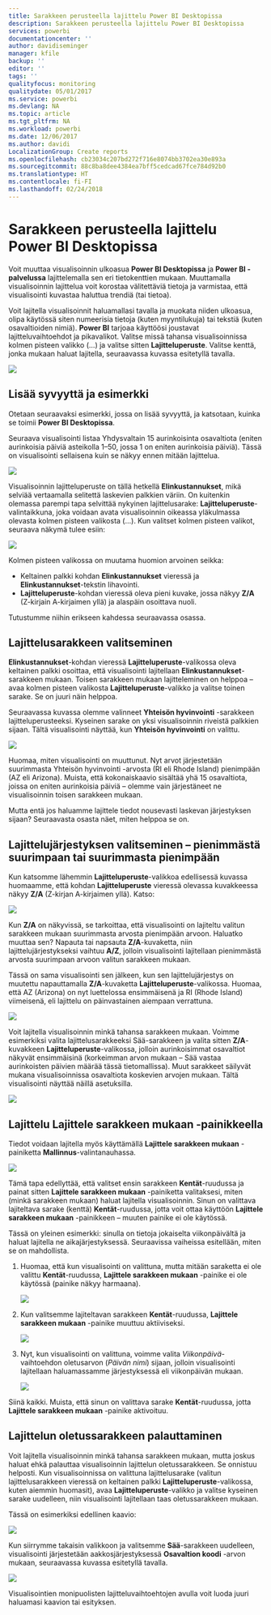 ```yaml
---
title: Sarakkeen perusteella lajittelu Power BI Desktopissa
description: Sarakkeen perusteella lajittelu Power BI Desktopissa
services: powerbi
documentationcenter: ''
author: davidiseminger
manager: kfile
backup: ''
editor: ''
tags: ''
qualityfocus: monitoring
qualitydate: 05/01/2017
ms.service: powerbi
ms.devlang: NA
ms.topic: article
ms.tgt_pltfrm: NA
ms.workload: powerbi
ms.date: 12/06/2017
ms.author: davidi
LocalizationGroup: Create reports
ms.openlocfilehash: cb23034c207bd272f716e8074bb3702ea30e893a
ms.sourcegitcommit: 88c8ba8dee4384ea7bff5cedcad67fce784d92b0
ms.translationtype: HT
ms.contentlocale: fi-FI
ms.lasthandoff: 02/24/2018
---
```

# <a name="sort-by-column-in-power-bi-desktop"></a>Sarakkeen perusteella lajittelu Power BI Desktopissa
Voit muuttaa visualisoinnin ulkoasua **Power BI Desktopissa** ja **Power BI -palvelussa** lajittelemalla sen eri tietokenttien mukaan. Muuttamalla visualisoinnin lajittelua voit korostaa välitettäviä tietoja ja varmistaa, että visualisointi kuvastaa haluttua trendiä (tai tietoa).

Voit lajitella visualisoinnit haluamallasi tavalla ja muokata niiden ulkoasua, olipa käytössä siten numeerisia tietoja (kuten myyntilukuja) tai tekstiä (kuten osavaltioiden nimiä).  **Power BI** tarjoaa käyttöösi joustavat lajitteluvaihtoehdot ja pikavalikot. Valitse missä tahansa visualisoinnissa kolmen pisteen valikko (...) ja valitse sitten **Lajitteluperuste**. Valitse kenttä, jonka mukaan haluat lajitella, seuraavassa kuvassa esitetyllä tavalla.

![](media/desktop-sort-by-column/sortbycolumn_2.png)

## <a name="more-depth-and-an-example"></a>Lisää syvyyttä ja esimerkki
Otetaan seuraavaksi esimerkki, jossa on lisää syvyyttä, ja katsotaan, kuinka se toimii **Power BI Desktopissa**.

Seuraava visualisointi listaa Yhdysvaltain 15 aurinkoisinta osavaltiota (eniten aurinkoisia päiviä asteikolla 1–50, jossa 1 on eniten aurinkoisia päiviä). Tässä on visualisointi sellaisena kuin se näkyy ennen mitään lajittelua.

![](media/desktop-sort-by-column/sortbycolumn_1.png)

Visualisoinnin lajitteluperuste on tällä hetkellä **Elinkustannukset**, mikä selviää vertaamalla selitettä laskevien palkkien väriin. On kuitenkin olemassa parempi tapa selvittää nykyinen lajittelusarake: **Lajitteluperuste**-valintaikkuna, joka voidaan avata visualisoinnin oikeassa yläkulmassa olevasta kolmen pisteen valikosta (...). Kun valitset kolmen pisteen valikot, seuraava näkymä tulee esiin:

![](media/desktop-sort-by-column/sortbycolumn_2.png)

Kolmen pisteen valikossa on muutama huomion arvoinen seikka:

* Keltainen palkki kohdan **Elinkustannukset** vieressä ja **Elinkustannukset**-tekstin lihavointi.
* **Lajitteluperuste**-kohdan vieressä oleva pieni kuvake, jossa näkyy **Z/A** (Z-kirjain A-kirjaimen yllä) ja alaspäin osoittava nuoli.

Tutustumme niihin erikseen kahdessa seuraavassa osassa.

## <a name="selecting-which-column-to-use-for-sorting"></a>Lajittelusarakkeen valitseminen
**Elinkustannukset**-kohdan vieressä **Lajitteluperuste**-valikossa oleva keltainen palkki osoittaa, että visualisointi lajitellaan **Elinkustannukset**-sarakkeen mukaan. Toisen sarakkeen mukaan lajitteleminen on helppoa – avaa kolmen pisteen valikosta **Lajitteluperuste**-valikko ja valitse toinen sarake. Se on juuri näin helppoa.

Seuraavassa kuvassa olemme valinneet **Yhteisön hyvinvointi** -sarakkeen lajitteluperusteeksi. Kyseinen sarake on yksi visualisoinnin riveistä palkkien sijaan. Tältä visualisointi näyttää, kun **Yhteisön hyvinvointi** on valittu.

![](media/desktop-sort-by-column/sortbycolumn_3.png)

Huomaa, miten visualisointi on muuttunut. Nyt arvot järjestetään suurimmasta Yhteisön hyvinvointi -arvosta (RI eli Rhode Island) pienimpään (AZ eli Arizona). Muista, että kokonaiskaavio sisältää yhä 15 osavaltiota, joissa on eniten aurinkoisia päiviä – olemme vain järjestäneet ne visualisoinnin toisen sarakkeen mukaan.

Mutta entä jos haluamme lajittele tiedot nousevasti laskevan järjestyksen sijaan? Seuraavasta osasta näet, miten helppoa se on.

## <a name="selecting-the-sort-order---smallest-to-largest-largest-to-smallest"></a>Lajittelujärjestyksen valitseminen – pienimmästä suurimpaan tai suurimmasta pienimpään
Kun katsomme lähemmin **Lajitteluperuste**-valikkoa edellisessä kuvassa huomaamme, että kohdan **Lajitteluperuste** vieressä olevassa kuvakkeessa näkyy **Z/A** (Z-kirjan A-kirjaimen yllä). Katso:

![](media/desktop-sort-by-column/sortbycolumn_4.png)

Kun **Z/A** on näkyvissä, se tarkoittaa, että visualisointi on lajiteltu valitun sarakkeen mukaan suurimmasta arvosta pienimpään arvoon. Haluatko muuttaa sen? Napauta tai napsauta **Z/A**-kuvaketta, niin lajittelujärjestykseksi vaihtuu **A/Z**, jolloin visualisointi lajitellaan pienimmästä arvosta suurimpaan arvoon valitun sarakkeen mukaan.

Tässä on sama visualisointi sen jälkeen, kun sen lajittelujärjestys on muutettu napauttamalla **Z/A**-kuvaketta **Lajitteluperuste**-valikossa. Huomaa, että AZ (Arizona) on nyt luettelossa ensimmäisenä ja RI (Rhode Island) viimeisenä, eli lajittelu on päinvastainen aiempaan verrattuna.

![](media/desktop-sort-by-column/sortbycolumn_5.png)

Voit lajitella visualisoinnin minkä tahansa sarakkeen mukaan. Voimme esimerkiksi valita lajittelusarakkeeksi Sää-sarakkeen ja valita sitten **Z/A**-kuvakkeen **Lajitteluperuste**-valikossa, jolloin aurinkoisimmat osavaltiot näkyvät ensimmäisinä (korkeimman arvon mukaan – Sää vastaa aurinkoisten päivien määrää tässä tietomallissa). Muut sarakkeet säilyvät mukana visualisoinnissa osavaltiota koskevien arvojen mukaan. Tältä visualisointi näyttää näillä asetuksilla.

![](media/desktop-sort-by-column/sortbycolumn_6.png)

## <a name="sort-using-the-sort-by-column-button"></a>Lajittelu Lajittele sarakkeen mukaan -painikkeella
Tiedot voidaan lajitella myös käyttämällä **Lajittele sarakkeen mukaan** -painiketta **Mallinnus**-valintanauhassa.

![](media/desktop-sort-by-column/sortbycolumn_8.png)

Tämä tapa edellyttää, että valitset ensin sarakkeen **Kentät**-ruudussa ja painat sitten **Lajittele sarakkeen mukaan** -painiketta valitaksesi, miten (minkä sarakkeen mukaan) haluat lajitella visualisoinnin. Sinun on valittava lajiteltava sarake (kenttä) **Kentät**-ruudussa, jotta voit ottaa käyttöön **Lajittele sarakkeen mukaan** -painikkeen – muuten painike ei ole käytössä.

Tässä on yleinen esimerkki: sinulla on tietoja jokaiselta viikonpäivältä ja haluat lajitella ne aikajärjestyksessä. Seuraavissa vaiheissa esitellään, miten se on mahdollista.

1. Huomaa, että kun visualisointi on valittuna, mutta mitään saraketta ei ole valittu **Kentät**-ruudussa, **Lajittele sarakkeen mukaan** -painike ei ole käytössä (painike näkyy harmaana).
   
   ![](media/desktop-sort-by-column/sortbycolumn_9a.png)
2. Kun valitsemme lajiteltavan sarakkeen **Kentät**-ruudussa, **Lajittele sarakkeen mukaan** -painike muuttuu aktiiviseksi.
   
   ![](media/desktop-sort-by-column/sortbycolumn_10.png)
3. Nyt, kun visualisointi on valittuna, voimme valita *Viikonpäivä*-vaihtoehdon oletusarvon (*Päivän nimi*) sijaan, jolloin visualisointi lajitellaan haluamassamme järjestyksessä eli viikonpäivän mukaan.
   
   ![](media/desktop-sort-by-column/sortbycolumn_11.png)

Siinä kaikki. Muista, että sinun on valittava sarake **Kentät**-ruudussa, jotta **Lajittele sarakkeen mukaan** -painike aktivoituu.

## <a name="getting-back-to-default-column-for-sorting"></a>Lajittelun oletussarakkeen palauttaminen
Voit lajitella visualisoinnin minkä tahansa sarakkeen mukaan, mutta joskus haluat ehkä palauttaa visualisoinnin lajittelun oletussarakkeen. Se onnistuu helposti. Kun visualisoinnissa on valittuna lajittelusarake (valitun lajittelusarakkeen vieressä on keltainen palkki **Lajitteluperuste**-valikossa, kuten aiemmin huomasit), avaa **Lajitteluperuste**-valikko ja valitse kyseinen sarake uudelleen, niin visualisointi lajitellaan taas oletussarakkeen mukaan.

Tässä on esimerkiksi edellinen kaavio:

![](media/desktop-sort-by-column/sortbycolumn_6.png)

Kun siirrymme takaisin valikkoon ja valitsemme **Sää**-sarakkeen uudelleen, visualisointi järjestetään aakkosjärjestyksessä **Osavaltion koodi** -arvon mukaan, seuraavassa kuvassa esitetyllä tavalla.

![](media/desktop-sort-by-column/sortbycolumn_7.png)

Visualisointien monipuolisten lajitteluvaihtoehtojen avulla voit luoda juuri haluamasi kaavion tai esityksen.

